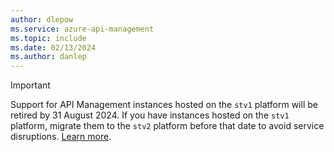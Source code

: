 ```yaml
---
author: dlepow
ms.service: azure-api-management
ms.topic: include
ms.date: 02/13/2024
ms.author: danlep
---
```


> [!IMPORTANT]
> Support for API Management instances hosted on the `stv1` platform will be retired by 31 August 2024. If you have instances hosted on the `stv1` platform, migrate them to the `stv2` platform before that date to avoid service disruptions. [Learn more](../articles/api-management/breaking-changes/stv1-platform-retirement-august-2024.md).